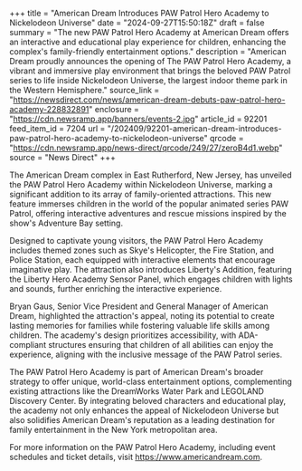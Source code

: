 +++
title = "American Dream Introduces PAW Patrol Hero Academy to Nickelodeon Universe"
date = "2024-09-27T15:50:18Z"
draft = false
summary = "The new PAW Patrol Hero Academy at American Dream offers an interactive and educational play experience for children, enhancing the complex's family-friendly entertainment options."
description = "American Dream proudly announces the opening of The PAW Patrol Hero Academy, a vibrant and immersive play environment that brings the beloved PAW Patrol series to life inside Nickelodeon Universe, the largest indoor theme park in the Western Hemisphere."
source_link = "https://newsdirect.com/news/american-dream-debuts-paw-patrol-hero-academy-228832891"
enclosure = "https://cdn.newsramp.app/banners/events-2.jpg"
article_id = 92201
feed_item_id = 7204
url = "/202409/92201-american-dream-introduces-paw-patrol-hero-academy-to-nickelodeon-universe"
qrcode = "https://cdn.newsramp.app/news-direct/qrcode/249/27/zeroB4d1.webp"
source = "News Direct"
+++

<p>The American Dream complex in East Rutherford, New Jersey, has unveiled the PAW Patrol Hero Academy within Nickelodeon Universe, marking a significant addition to its array of family-oriented attractions. This new feature immerses children in the world of the popular animated series PAW Patrol, offering interactive adventures and rescue missions inspired by the show's Adventure Bay setting.</p><p>Designed to captivate young visitors, the PAW Patrol Hero Academy includes themed zones such as Skye's Helicopter, the Fire Station, and Police Station, each equipped with interactive elements that encourage imaginative play. The attraction also introduces Liberty's Addition, featuring the Liberty Hero Academy Sensor Panel, which engages children with lights and sounds, further enriching the interactive experience.</p><p>Bryan Gaus, Senior Vice President and General Manager of American Dream, highlighted the attraction's appeal, noting its potential to create lasting memories for families while fostering valuable life skills among children. The academy's design prioritizes accessibility, with ADA-compliant structures ensuring that children of all abilities can enjoy the experience, aligning with the inclusive message of the PAW Patrol series.</p><p>The PAW Patrol Hero Academy is part of American Dream's broader strategy to offer unique, world-class entertainment options, complementing existing attractions like the DreamWorks Water Park and LEGOLAND Discovery Center. By integrating beloved characters and educational play, the academy not only enhances the appeal of Nickelodeon Universe but also solidifies American Dream's reputation as a leading destination for family entertainment in the New York metropolitan area.</p><p>For more information on the PAW Patrol Hero Academy, including event schedules and ticket details, visit <a href='https://www.americandream.com' rel='nofollow' target='_blank'>https://www.americandream.com</a>.</p>